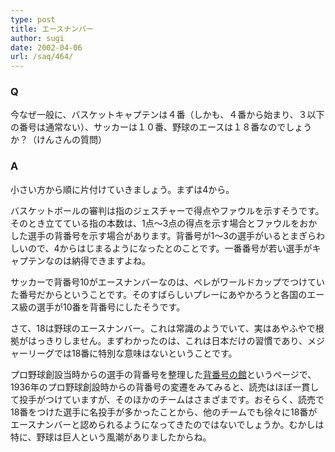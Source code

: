 ```yaml
---
type: post
title: エースナンバー
author: sugi
date: 2002-04-06
url: /saq/464/
---
```

### Q 

今なぜ一般に、バスケットキャプテンは４番（しかも、４番から始まり、３以下の番号は通常ない）、サッカーは１０番、野球のエースは１８番なのでしょうか？（けんさんの質問）

### A 

小さい方から順に片付けていきましょう。まずは4から。

バスケットボールの審判は指のジェスチャーで得点やファウルを示すそうです。そのとき立てている指の本数は、1点～3点の得点を示す場合とファウルをおかした選手の背番号を示す場合があります。背番号が1～3の選手がいるとまぎらわしいので、4からはじまるようになったとのことです。一番番号が若い選手がキャプテンなのは納得できますよね。

サッカーで背番号10がエースナンバーなのは、ペレがワールドカップでつけていた番号だからということです。そのすばらしいプレーにあやかろうと各国のエース級の選手が10番を背番号にしたそうです。

さて、18は野球のエースナンバー。これは常識のようでいて、実はあやふやで根拠がはっきりしません。まずわかったのは、これは日本だけの習慣であり、メジャーリーグでは18番に特別な意味はないということです。

プロ野球創設当時からの選手の背番号を整理した<a href="http://page.freett.com/tmworks/index.htm" onclick="_gaq.push(['_trackEvent', 'outbound-article', 'http://page.freett.com/tmworks/index.htm', '背番号の館']);" >背番号の館</a>というページで、1936年のプロ野球創設時からの背番号の変遷をみてみると、読売はほぼ一貫して投手がつけていますが、そのほかのチームはさまざまです。おそらく、読売で18番をつけた選手に名投手が多かったことから、他のチームでも徐々に18番がエースナンバーと認められるようになってきたのではないでしょうか。むかしは特に、野球は巨人という風潮がありましたからね。
